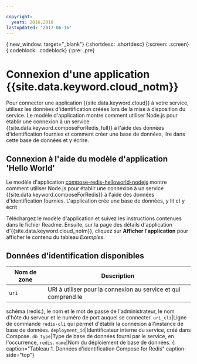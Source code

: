 ```yaml
---

copyright:
  years: 2016,2018
lastupdated: "2017-06-16"
---
```


{:new_window: target="_blank"}
{:shortdesc: .shortdesc}
{:screen: .screen}
{:codeblock: .codeblock}
{:pre: .pre}

# Connexion d'une application {{site.data.keyword.cloud_notm}}

Pour connecter une application {{site.data.keyword.cloud}} à votre service, utilisez les données d'identification créées lors de la mise à disposition du service. Le modèle d'application montre comment utiliser Node.js pour établir une connexion à un service {{site.data.keyword.composeForRedis_full}} à l'aide des données d'identification fournies et comment créer une base de données, lire dans cette base de données et y écrire.

## Connexion à l'aide du modèle d'application 'Hello World'

Le modèle d'application [compose-redis-helloworld-nodejs](https://github.com/IBM-Bluemix/compose-redis-helloworld-nodejs) montre comment utiliser Node.js pour établir une connexion à un service {{site.data.keyword.composeForRedis}} à l'aide des données d'identification fournies. L'application crée une base de données, y lit et y écrit

Téléchargez le modèle d'application et suivez les instructions contenues dans le fichier Readme. Ensuite, sur la page des détails d'application d'{{site.data.keyword.cloud_notm}}, cliquez sur **Afficher l'application** pour afficher le contenu du tableau *Exemples*.

## Données d'identification disponibles

Nom de zone|Description
----------|-----------
`uri`|URI à utiliser pour la connexion au service et qui comprend le
schéma (redis:), le nom et le mot de passe de l'administrateur, le nom d'hôte du serveur
et le numéro de port auquel se connecter.
`uri_cli`|Ligne de commande `redis-cli` qui permet d'établir la connexion à l'instance de base de données.
`deployment_id`|Identificateur interne du service, créé dans Compose.
`db_type`|Type de base de données fourni par le service, en l'occurrence, `redis`.
`name`|Nom du déploiement de base de données.
{: caption="Tableau 1. Données d'identification Compose for Redis" caption-side="top"}
